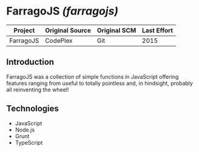 # FarragoJS _(farragojs)_

Project | Original Source | Original SCM | Last Effort
--- | --- | --- | ---
FarragoJS | CodePlex | Git | 2015

## Introduction

FarragoJS was a collection of simple functions in JavaScript offering features ranging from useful to totally pointless and, in hindsight, probably all reinventing the wheel!

## Technologies

* JavaScript
* Node.js
* Grunt
* TypeScript